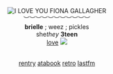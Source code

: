 <div align='center'> 
 <img src='https://i.pinimg.com/564x/5f/6e/0a/5f6e0a2b048b309b4d7c1bd01a3e617e.jpg' title='I LOVE YOU FIONA GALLAGHER'

   <br>︶︶︶︶︶︶︶︶︶︶︶<br>
<b>brielle</b> ; weez ; pickles<br>
   she<i>they</i>  <b>3teen </b>
  <br> <a href="https://github.com/RadahnsConsort">love</a> <img src='https://files.catbox.moe/9b3lac.gif'>

<br> <a href="https://rentry.co/metalocalypsedotcom">rentry</a>   <a href="https://metalocalypse.atabook.org/">atabook</a> <a href="https://retrospring.net/@weezerus">retro</a> <a href="https://www.last.fm/user/weezerus">lastfm</a>
